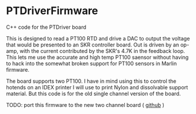 # PTDriverFirmware
C++ code for the PTDriver board

This is designed to read a PT100 RTD and drive a DAC to output the voltage that would be presented to an SKR controller board.
Out is driven by an op-amp, with the current contributed by the SKR's 4.7K in the feedback loop.  This lets me use the accurate
and high temp PT100 saensor without having to hack into the somewhat broken support for PT100 sensors in Marlin firmware.

The board supports two PT100.  I have in mind using this to control the hotends on an IDEX printer I will use to print Nylon and dissolvable support material.  But this code is for the old single channel version of the board.

TODO: port this firmware to the new two channel board ( [github](https://github.com/wallaceowen/PTDriverFirmware) )

